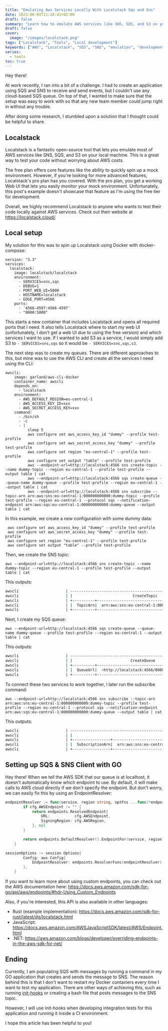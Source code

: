 ```yaml
---
title: "Emulating Aws Services Locally With Localstack Sqs and Sns"
date: 2023-06-01T11:28:41+02:00
draft: false
summary: "Learn how to emulate AWS services like SNS, SQS, and S3 on your local machine using Localstack. This guide walks you through setting up Localstack and creating queues using AWS CLI. You'll also learn how to set up SQS and SNS client with GO, and get tips on using custom endpoints. Test your code locally against AWS services without worrying about AWS costs. Check out this guide for developers."
draft: false
cover:
  image: "/images/localstack.png"
tags: ["Localstack", "Tools", "Local development"]
keywords: ["AWS", "Localstack", "SQS", "SNS", "emulation", "development", "testing ", "AWS CLI ", "GO", "custom endpoints"," guide for developers"]
series:
  - tools
toc: true
---
```

Hey there!

At work recently, I ran into a bit of a challenge. I had to create an application using SQS and SNS to receive and send events, but I couldn't use any cloud-based SQS queue. On top of that, I wanted to make sure that the setup was easy to work with so that any new team member could jump right in without any trouble.

After doing some research, I stumbled upon a solution that I thought could be helpful to share.

## Localstack

Localstack is a fantastic open-source tool that lets you emulate most of AWS services like SNS, SQS, and S3 on your local machine. This is a great way to test your code without worrying about AWS costs.

The free plan offers core features like the ability to quickly spin up a mock environment. However, if you're looking for more advanced features, Localstack's pro plan has you covered. With the pro plan, you get a working Web UI that lets you easily monitor your mock environment. Unfortunately, this post's example doesn't showcase that feature as I'm using the free tier for development.

Overall, we highly recommend Localstack to anyone who wants to test their code locally against AWS services. Check out their website at https://localstack.cloud/.

## Local setup

My solution for this was to spin up Localstack using Docker with docker-compose:

```docker
version: "3.3"
services:
  localstack:
    image: localstack/localstack
    environment:
      - SERVICES=sns,sqs
      - DEBUG=1
      - PORT_WEB_UI=5000
      - HOSTNAME=localstack
      - EDGE_PORT=4566
    ports:
      - '4566-4597:4566-4597'
      - "8000:5000"

```

This starts a new container that includes Localstack and opens all required ports that I need. It also tells Localstack where to start my web UI (unfortunately, I don’t get a web UI due to using the free version) and which services I want to use. If I wanted to add S3 as a service, I would simply add S3 to `- SERVICES=sns,sqs` so it would be `- SERVICES=sns,sqs,s3`.

The next step was to create my queues. There are different approaches to this, but mine was to use the AWS CLI and create all the services I need using the CLI:

```docker
awscli:
    image: garland/aws-cli-docker
    container_name: awscli
    depends_on:
      - localstack
    environment:
      - AWS_DEFAULT_REGION=eu-central-1
      - AWS_ACCESS_KEY_ID=xxx
      - AWS_SECRET_ACCESS_KEY=xxx
    command:
      - /bin/sh
      - -c
      - |
          sleep 5
          aws configure set aws_access_key_id "dummy" --profile test-profile
          aws configure set aws_secret_access_key "dummy" --profile test-profile
          aws configure set region "eu-central-1" --profile test-profile
          aws configure set output "table" --profile test-profile
          aws --endpoint-url=http://localstack:4566 sns create-topic --name dummy-topic --region eu-central-1 --profile test-profile --output table | cat
          aws --endpoint-url=http://localstack:4566 sqs create-queue --queue-name dummy-queue --profile test-profile --region eu-central-1 --output table | cat
          aws --endpoint-url=http://localstack:4566 sns subscribe --topic-arn arn:aws:sns:eu-central-1:000000000000:dummy-topic --profile test-profile --region eu-central-1 --protocol sqs --notification-endpoint arn:aws:sqs:eu-central-1:000000000000:dummy-queue --output table | cat

```

In this example, we create a new configuration with some dummy data:

```docker
 aws configure set aws_access_key_id "dummy" --profile test-profile
 aws configure set aws_secret_access_key "dummy" --profile test-profile
 aws configure set region "eu-central-1" --profile test-profile
 aws configure set output "table" --profile test-profile

```

Then, we create the SNS topic:

```docker
aws --endpoint-url=http://localstack:4566 sns create-topic --name dummy-topic --region eu-central-1 --profile test-profile --output table | cat

```

This outputs:

```bash
awscli                     | -------------------------------------------------------------------
awscli                     | |                           CreateTopic                           |
awscli                     | +----------+------------------------------------------------------+
awscli                     | |  TopicArn|  arn:aws:sns:eu-central-1:000000000000:dummy-topic   |
awscli                     | +----------+------------------------------------------------------
```

Next, I create my SQS queue:

```docker
aws --endpoint-url=http://localstack:4566 sqs create-queue --queue-name dummy-queue --profile test-profile --region eu-central-1 --output table | cat
```

This outputs:

```bash
awscli                     | -----------------------------------------------------------------
awscli                     | |                          CreateQueue                          |
awscli                     | +----------+----------------------------------------------------+
awscli                     | |  QueueUrl|  <http://localstack:4566/000000000000/dummy-queue>   |
awscli                     | +----------+----------------------------------------------------+

```

To connect these two services to work together, I later run the subscribe command:

```docker
aws --endpoint-url=http://localstack:4566 sns subscribe --topic-arn arn:aws:sns:eu-central-1:000000000000:dummy-topic --profile test-profile --region eu-central-1 --protocol sqs --notification-endpoint arn:aws:sqs:eu-central-1:000000000000:dummy-queue --output table | cat

```

This outputs:

```bash
awscli                     | ---------------------------------------------------------------------------------------------------------------
awscli                     | |                                                  Subscribe                                                  |
awscli                     | +-----------------+-------------------------------------------------------------------------------------------+
awscli                     | |  SubscriptionArn|  arn:aws:sns:eu-central-1:000000000000:dummy-topic:3858d0d7-8fad-45b0-bf0a-63c5ac5f3618   |
awscli                     | +-----------------+-------------------------------------------------------------------------------------------+

```

## Setting up SQS & SNS Client with GO

Hey there! When we tell the AWS SDK that our queue is at localhost, it doesn't automatically know which endpoint to use. By default, it will make calls to AWS cloud directly if we don't specify the endpoint. But don't worry, we can easily fix this by using an EndpointResolver:

```go
endpointResolver := func(service, region string, optFns ...func(*endpoints.Options)) (endpoints.ResolvedEndpoint, error) {
		if cfg.AWSEndpoint != "" {
			return endpoints.ResolvedEndpoint{
				URL:           cfg.AWSEndpoint,
				SigningRegion: cfg.AWSRegion,
			}, nil
		}

		return endpoints.DefaultResolver().EndpointFor(service, region, optFns...)
	}

sessionOptions := session.Options{
		Config: aws.Config{
			EndpointResolver: endpoints.ResolverFunc(endpointResolver),
		},
	}
```

If you want to learn more about using custom endpoints, you can check out the AWS documentation here: https://docs.aws.amazon.com/sdk-for-go/api/aws/endpoints/#hdr-Using_Custom_Endpoints

Also, if you're interested, this API is also available in other languages:

- Rust (example implementation): https://docs.aws.amazon.com/sdk-for-rust/latest/dg/localstack.html
- JavaScript: https://docs.aws.amazon.com/AWSJavaScriptSDK/latest/AWS/Endpoint.html
- .NET: https://aws.amazon.com/blogs/developer/overriding-endpoints-in-the-aws-sdk-for-net/

## Ending

Currently, I am populating SQS with messages by running a command in my GO application that creates and sends the message to SNS. The reason behind this is that I don't want to restart my Docker containers every time I want to test my application. There are other ways of achieving this, such as running [init-hooks](https://docs.localstack.cloud/references/init-hooks/) or creating a bash file that posts messages to the SNS topic.

However, I will use init-hooks when developing integration tests for this application and running it inside a CI environment.

I hope this article has been helpful to you!
